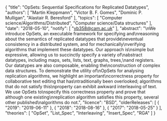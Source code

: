 {
    "title": "OpSets: Sequential Specifications for Replicated Datatypes",
    "authors": [
        "Martin Kleppmann",
        "Victor B. F. Gomes",
        "Dominic P. Mulligan",
        "Alastair R. Beresford"
    ],
    "topics": [
        "Computer science/Algorithms/Distributed",
        "Computer science/Data structures"
    ],
    "date": "2018-05-10",
    "notify": [
        "vb358@cam.ac.uk"
    ],
    "abstract": "\nWe introduce OpSets, an executable framework for specifying and\nreasoning about the semantics of replicated datatypes that provide\neventual consistency in a distributed system, and for mechanically\nverifying algorithms that implement these datatypes. Our approach is\nsimple but expressive, allowing us to succinctly specify a variety of\nabstract datatypes, including maps, sets, lists, text, graphs, trees,\nand registers. Our datatypes are also composable, enabling the\nconstruction of complex data structures. To demonstrate the utility of\nOpSets for analysing replication algorithms, we highlight an important\ncorrectness property for collaborative text editing that has\ntraditionally been overlooked; algorithms that do not satisfy this\nproperty can exhibit awkward interleaving of text. We use OpSets to\nspecify this correctness property and prove that although one existing\nreplication algorithm satisfies this property, several other published\nalgorithms do not.",
    "licence": "BSD",
    "olderReleases": [
        {
            "2019": "2019-06-11"
        },
        {
            "2018": "2018-08-16"
        },
        {
            "2017": "2018-05-25"
        }
    ],
    "theories": [
        "OpSet",
        "List_Spec",
        "Interleaving",
        "Insert_Spec",
        "RGA"
    ]
}